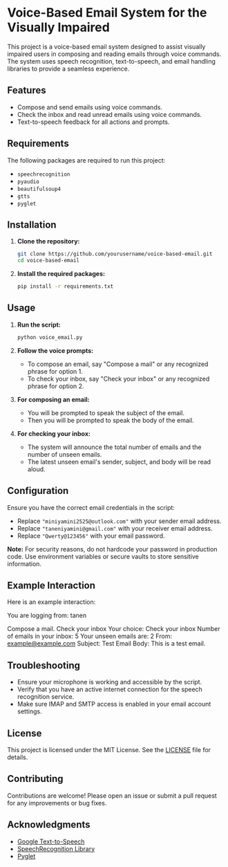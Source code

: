# Voice-Based Email System for the Visually Impaired

This project is a voice-based email system designed to assist visually impaired users in composing and reading emails through voice commands. The system uses speech recognition, text-to-speech, and email handling libraries to provide a seamless experience.

## Features

- Compose and send emails using voice commands.
- Check the inbox and read unread emails using voice commands.
- Text-to-speech feedback for all actions and prompts.

## Requirements

The following packages are required to run this project:

- `speechrecognition`
- `pyaudio`
- `beautifulsoup4`
- `gtts`
- `pyglet`

## Installation

1. **Clone the repository:**

    ```bash
    git clone https://github.com/yourusername/voice-based-email.git
    cd voice-based-email
    ```

2. **Install the required packages:**

    ```bash
    pip install -r requirements.txt
    ```

## Usage

1. **Run the script:**

    ```bash
    python voice_email.py
    ```

2. **Follow the voice prompts:**

    - To compose an email, say "Compose a mail" or any recognized phrase for option 1.
    - To check your inbox, say "Check your inbox" or any recognized phrase for option 2.

3. **For composing an email:**
    - You will be prompted to speak the subject of the email.
    - Then you will be prompted to speak the body of the email.

4. **For checking your inbox:**
    - The system will announce the total number of emails and the number of unseen emails.
    - The latest unseen email's sender, subject, and body will be read aloud.

## Configuration

Ensure you have the correct email credentials in the script:

- Replace `"miniyamini2525@outlook.com"` with your sender email address.
- Replace `"taneniyamini@gmail.com"` with your receiver email address.
- Replace `"Qwerty@123456"` with your email password.

**Note:** For security reasons, do not hardcode your password in production code. Use environment variables or secure vaults to store sensitive information.

## Example Interaction

Here is an example interaction:

You are logging from: tanen

Compose a mail.
Check your inbox
Your choice: Check your inbox
Number of emails in your inbox: 5
Your unseen emails are: 2
From: example@example.com
Subject: Test Email
Body: This is a test email.



## Troubleshooting

- Ensure your microphone is working and accessible by the script.
- Verify that you have an active internet connection for the speech recognition service.
- Make sure IMAP and SMTP access is enabled in your email account settings.

## License

This project is licensed under the MIT License. See the [LICENSE](LICENSE) file for details.

## Contributing

Contributions are welcome! Please open an issue or submit a pull request for any improvements or bug fixes.

## Acknowledgments

- [Google Text-to-Speech](https://pypi.org/project/gTTS/)
- [SpeechRecognition Library](https://pypi.org/project/SpeechRecognition/)
- [Pyglet](https://pypi.org/project/pyglet/)
